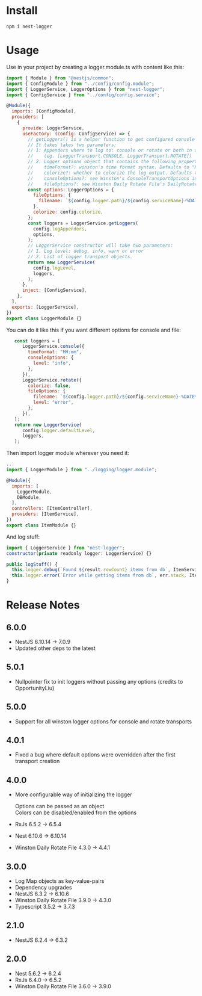 # Install
```
npm i nest-logger
```

# Usage

Use in your project by creating a logger.module.ts with content like this:

```javascript
import { Module } from "@nestjs/common";
import { ConfigModule } from "../config/config.module";
import { LoggerService, LoggerOptions } from "nest-logger";
import { ConfigService } from "../config/config.service";

@Module({
  imports: [ConfigModule],
  providers: [
    {
      provide: LoggerService,
      useFactory: (config: ConfigService) => {
        // getLoggers() is a helper function to get configured console and/or rotate logger transports.
        // It takes takes two parameters:
        // 1: Appenders where to log to: console or rotate or both in array
        //    (eg. [LoggerTransport.CONSOLE, LoggerTransport.ROTATE])
        // 2: Logger options object that contains the following properties:
        //    timeFormat?: winston's time format syntax. Defaults to "HH:mm:ss".
        //    colorize?: whether to colorize the log output. Defaults to true.
        //    consoleOptions?: see Winston's ConsoleTransportOptions interface
        //    fileOptions?: see Winston Daily Rotate File's DailyRotateFile.DailyRotateFileTransportOptions
        const options: LoggerOptions = {
          fileOptions: {
            filename: `${config.logger.path}/${config.serviceName}-%DATE%.log`,
          },
          colorize: config.colorize,
        };
        const loggers = LoggerService.getLoggers(
          config.logAppenders,
          options,
        );
        // LoggerService constructor will take two parameters:
        // 1. Log level: debug, info, warn or error
        // 2. List of logger transport objects.
        return new LoggerService(
          config.logLevel,
          loggers,
        );
      },
      inject: [ConfigService],
    },
  ],
  exports: [LoggerService],
})
export class LoggerModule {}
```

You can do it like this if you want different options for console and file:
```javascript
   const loggers = [
      LoggerService.console({
        timeFormat: "HH:mm",
        consoleOptions: {
          level: "info",
        },
      }),
      LoggerService.rotate({
        colorize: false,
        fileOptions: {
          filename: `${config.logger.path}/${config.serviceName}-%DATE%.log`,
          level: "error",
        },
      }),
   ];
   return new LoggerService(
      config.logger.defaultLevel,
      loggers,
   );
```

Then import logger module wherever you need it:

```javascript
...
import { LoggerModule } from "../logging/logger.module";

@Module({
  imports: [
    LoggerModule,
    DBModule,
  ],
  controllers: [ItemController],
  providers: [ItemService],
})
export class ItemModule {}
```

And log stuff:
```javascript
import { LoggerService } from "nest-logger";
constructor(private readonly logger: LoggerService) {}

public logStuff() {
  this.logger.debug(`Found ${result.rowCount} items from db`, ItemService.name);
  this.logger.error(`Error while getting items from db`, err.stack, ItemService.name);
}
```

# Release Notes

## 6.0.0
- NestJS 6.10.14 -> 7.0.9
- Updated other deps to the latest

## 5.0.1
- Nullpointer fix to init loggers without passing any options (credits to OpportunityLiu)

## 5.0.0
- Support for all winston logger options for console and rotate transports

## 4.0.1
- Fixed a bug where default options were overridden after the first transport creation

## 4.0.0
- More configurable way of initializing the logger

   Options can be passed as an object  
   Colors can be disabled/enabled from the options
- RxJs 6.5.2 -> 6.5.4
- Nest 6.10.6 -> 6.10.14
- Winston Daily Rotate File 4.3.0 -> 4.4.1

## 3.0.0
- Log Map objects as key-value-pairs
- Dependency upgrades
- NestJS 6.3.2 -> 6.10.6
- Winston Daily Rotate File 3.9.0 -> 4.3.0
- Typescript 3.5.2 -> 3.7.3

## 2.1.0
- NestJS 6.2.4 -> 6.3.2

## 2.0.0
- Nest 5.6.2 -> 6.2.4
- RxJs 6.4.0 -> 6.5.2
- Winston Daily Rotate File 3.6.0 -> 3.9.0
